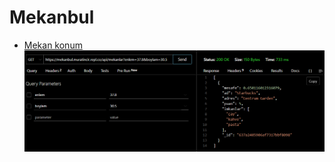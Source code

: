 # Mekanbul

- [Mekan konum](https://mekanbul.muratincir.repl.co/api/mekanlar?enlem=37.8&boylam=30.5)
  ![](/resimler/konumMekan.PNG)
 



